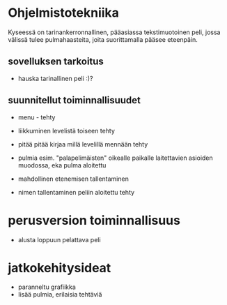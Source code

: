 # Ohjelmistotekniika

Kyseessä on tarinankerronnallinen, pääasiassa tekstimuotoinen peli, jossa välissä tulee pulmahaasteita, joita suorittamalla pääsee eteenpäin. 


## sovelluksen tarkoitus
- hauska tarinallinen peli :)?

## suunnitellut toiminnallisuudet
- menu - tehty
- liikkuminen levelistä toiseen tehty

- pitää pitää kirjaa millä levelillä mennään  tehty

- pulmia esim. "palapelimäisten" oikealle paikalle laitettavien asioiden muodossa, eka pulma aloitettu

- mahdollinen etenemisen tallentaminen

- nimen tallentaminen peliin aloitettu tehty


# perusversion toiminnallisuus
- alusta loppuun pelattava peli 


# jatkokehitysideat
- paranneltu grafiikka
- lisää pulmia, erilaisia tehtäviä
